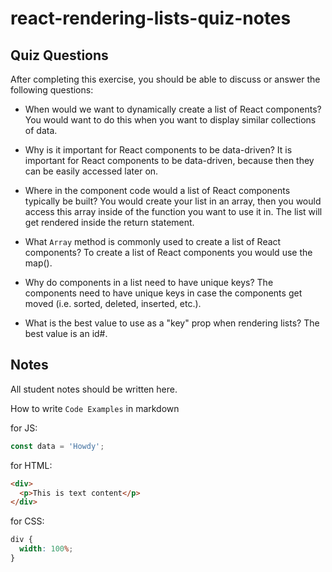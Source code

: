 # react-rendering-lists-quiz-notes

## Quiz Questions

After completing this exercise, you should be able to discuss or answer the following questions:

- When would we want to dynamically create a list of React components?
  You would want to do this when you want to display similar collections of data.

- Why is it important for React components to be data-driven?
  It is important for React components to be data-driven, because then they can be easily accessed later on.

- Where in the component code would a list of React components typically be built?
  You would create your list in an array, then you would access this array inside of the function you want to use it in. The list will get rendered inside the return statement.

- What `Array` method is commonly used to create a list of React components?
  To create a list of React components you would use the map().

- Why do components in a list need to have unique keys?
  The components need to have unique keys in case the components get moved (i.e. sorted, deleted, inserted, etc.).

- What is the best value to use as a "key" prop when rendering lists?
  The best value is an id#.

## Notes

All student notes should be written here.

How to write `Code Examples` in markdown

for JS:

```javascript
const data = 'Howdy';
```

for HTML:

```html
<div>
  <p>This is text content</p>
</div>
```

for CSS:

```css
div {
  width: 100%;
}
```
